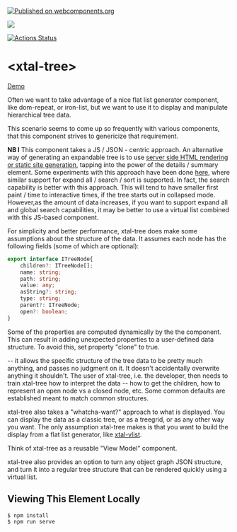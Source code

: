 [![Published on webcomponents.org](https://img.shields.io/badge/webcomponents.org-published-blue.svg)](https://www.webcomponents.org/element/bahrus/xtal-tree)

<a href="https://nodei.co/npm/xtal-tree/"><img src="https://nodei.co/npm/xtal-tree.png"></a>

[![Actions Status](https://github.com/bahrus/xtal-tree/workflows/CI/badge.svg)](https://github.com/bahrus/xtal-tree/actions?query=workflow%3ACI)

# \<xtal-tree\>

[Demo](https://codepen.io/bahrus/pen/GROLwBV)

Often we want to take advantage of a nice flat list generator component, like dom-repeat, or iron-list, but we want to use it to display and manipulate hierarchical tree data.

This scenario seems to come up so frequently with various components, that this component strives to genericize that requirement.

**NB I** This component takes a JS / JSON - centric approach.  An alternative way of generating an expandable tree is to use [server side HTML rendering or static site generation](https://bahrus.github.io/xtal-tree-deco/cdn.html), tapping into the power of the  details / summary element.  Some experiments with this approach have been done [here](https://github.com/bahrus/xtal-tree-deco), where similar support for expand all / search / sort is supported. In fact, the search capability is better with this approach.  This will tend to have smaller first paint / time to interactive times, if the tree starts out in collapsed mode.  However,as the amount of data increases, if you want to support expand all and global search capabilities, it may be better to use a virtual list combined with this JS-based component.

For simplicity and better performance, xtal-tree does make some assumptions about the structure of the data.  It assumes each node has the following fields (some of which are optional):

```TypeScript
export interface ITreeNode{
    children?: ITreeNode[];
    name: string;
    path: string;
    value: any;
    asString?: string;
    type: string;
    parent?: ITreeNode;
    open?: boolean;
}
```

Some of the properties are computed dynamically by the the component.  This can result in adding unexpected properties to a user-defined data structure.  To avoid this, set property "clone" to true.

 -- it allows the specific structure of the tree data to be pretty much anything, and passes no judgment on it.   It doesn't accidentally overwrite anything it shouldn't. The user of xtal-tree, i.e. the developer, then needs to train xtal-tree how to interpret the data -- how to get the children, how to represent an open node vs a closed node, etc.  Some common defaults are established meant to match common structures.

xtal-tree also takes a "whatcha-want?" approach to what is displayed.  You can display the data as a classic tree, or as a treegrid, or as any other way you want.  The only assumption xtal-tree makes is that you want to build the display from a flat list generator, like [xtal-vlist](https://github.com/bahrus/xtal-vlist).  

Think of xtal-tree as a reusable "View Model" component.  

xtal-tree also provides an option to turn any object graph JSON structure, and turn it into a regular tree structure that can be rendered quickly using a virtual list.


## Viewing This Element Locally

```
$ npm install
$ npm run serve
```

